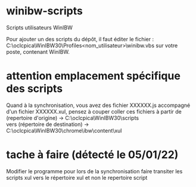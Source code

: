 # winibw-scripts
Scripts utilisateurs WinIBW

Pour ajouter un des scripts du dépôt, il faut éditer le fichier : C:\oclcpica\WinIBW30\Profiles\<nom_utilisateur>\winibw.vbs sur votre poste, contenant WinIBW.

# attention emplacement spécifique des scripts

Quand à la synchronisation, vous avez des fichier XXXXXX.js accompagné d'un fichier XXXXXX.xul, pensez à couper coller ces fichiers 
à partir de (repertoire d'origine) -> C:\oclcpica\WinIBW30\scripts\
vers (répertoire de destination) -> C:\oclcpica\WinIBW30\chrome\ibw\content\xul

# tache à faire (détecté le 05/01/22)

Modifier le programme pour lors de la synchronisation faire transiter les scripts xul vers le répertoire xul et non le repertoire script
